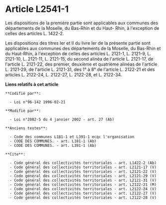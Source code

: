 # Article L2541-1

Les dispositions de la première partie sont applicables aux communes des départements de la Moselle, du Bas-Rhin et du Haut-
Rhin, à l'exception de celles des articles L. 1422-2.

Les dispositions des titres Ier et II du livre Ier de la présente partie sont applicables aux communes des départements de la
Moselle, du Bas-Rhin et du Haut-Rhin, à l'exception de celles des articles L. 2121-1, L. 2121-9, L. 2121-10, L. 2121-11, L.
2121-15, du second alinéa de l'article L. 2121-17, de l'article L. 2121-22, des premier, deuxième et quatrième alinéas de
l'article L. 2121-29, de l'article L. 2121-31, des 1° à 8° de l'article L. 2122-21 et des articles L. 2122-24, L. 2122-27, L.
2122-28, et L. 2122-34.

**Liens relatifs à cet article**

	**Codifié par**:

	  - Loi n°96-142 1996-02-21

	**Modifié par**:

	  - Loi n°2002-5 du 4 janvier 2002 - art. 27 (Ab)

	**Anciens textes**:

	  - Code des communes L181-1 et L391-1 ecqc l'organisation
	  - CODE DES COMMUNES. - art. L181-1 (Ab)
	  - CODE DES COMMUNES. - art. L391-1 (Ab)

	**Cite**:

	  - Code général des collectivités territoriales - art. L1422-2 (Ab)
	  - Code général des collectivités territoriales - art. L2121-17 (V)
	  - Code général des collectivités territoriales - art. L2121-22 (V)
	  - Code général des collectivités territoriales - art. L2121-29 (V)
	  - Code général des collectivités territoriales - art. L2121-31 (V)
	  - Code général des collectivités territoriales - art. L2122-21 (M)
	  - Code général des collectivités territoriales - art. L2122-24 (V)
	  - Code général des collectivités territoriales - art. L2122-27 (V)
	  - Code général des collectivités territoriales - art. L2122-28 (V)
